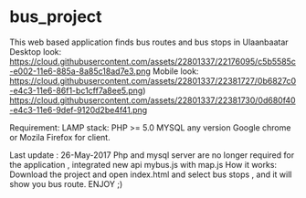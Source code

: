 # bus_project
This web based application finds bus routes and bus stops in Ulaanbaatar 
Desktop look:
https://cloud.githubusercontent.com/assets/22801337/22176095/c5b5585c-e002-11e6-885a-8a85c18ad7e3.png
Mobile look:
https://cloud.githubusercontent.com/assets/22801337/22381727/0b6827c0-e4c3-11e6-86f1-bc1cff7a8ee5.png)
https://cloud.githubusercontent.com/assets/22801337/22381730/0d680f40-e4c3-11e6-9def-9120d2be4f41.png



Requirement:
LAMP stack:
PHP >= 5.0
MYSQL any version
Google chrome or Mozila Firefox for client.

Last update : 26-May-2017
Php and mysql server are no longer required for the application , integrated new api mybus.js with map.js
How it works:
Download the project and open index.html and select bus stops , and it will show you bus route. ENJOY ;)
